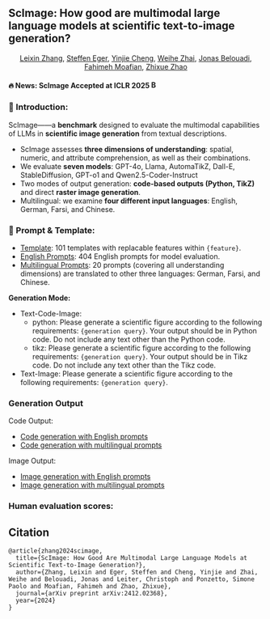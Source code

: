
## ScImage: How good are multimodal large language models at scientific text-to-image generation?



<div align="center",style="font-family: charter;">
    <a href="https://scholar.google.com/citations?user=dTRy2gUAAAAJ&hl=en" target="_blank">Leixin Zhang</a>,
    <a href="https://scholar.google.com/citations?user=TnuqAW0AAAAJ&hl=en" target="_blank">Steffen Eger</a>,
    <a href="https://openreview.net/profile?id=~Yinjie_Cheng1" target="_blank">Yinjie Cheng</a>,
    <a href="https://scholar.google.com/citations?user=0BU245kAAAAJ&hl=en" target="_blank">Weihe Zhai</a>,
    <a href="https://scholar.google.com/citations?user=ut5IWKwAAAAJ&hl=en" target="_blank">Jonas Belouadi</a>,
    <a href="https://scholar.google.com/citations?user=UxfiZA0AAAAJ&hl=en" target="_blank">Fahimeh Moafian</a>,
    <a href="https://scholar.google.com/citations?user=bwiMxxsAAAAJ&hl=en" target="_blank">Zhixue Zhao</a>
</div>


#### 🔥 News: **ScImage Accepted at ICLR 2025** <a href="https://huggingface.co/datasets/casszhao/ScImage" target="_blank"> <img alt="Benchmark: ScImage" src="https://img.shields.io/badge/%F0%9F%A4%97%20_Benchmark-ScImage-ffc107?color=ffc107&logoColor=white" height="15"/> </a>


    
### 🚀 Introduction: 
ScImage——a **benchmark** designed to evaluate the multimodal capabilities of LLMs in **scientific image generation** from textual descriptions. 
- ScImage assesses **three dimensions of understanding**: spatial, numeric, and attribute comprehension, as well as their combinations.
- We evaluate **seven models**: GPT-4o, Llama, AutomaTikZ, Dall-E, StableDiffusion, GPT-o1 and Qwen2.5-Coder-Instruct
- Two modes of output generation: **code-based outputs (Python, TikZ)** and direct **raster image generation**.
- Multilingual: we examine **four different input languages**: English, German, Farsi, and Chinese.

### 📝 Prompt & Template:
- [Template](template.csv): 101 templates with replacable features within `{feature}`.
- [English Prompts](prompt.csv): 404 English prompts for model evaluation.
- [Multilingual Prompts](multilingual_prompt.csv): 20 prompts (covering all understanding dimensions) are translated to other three languages: German, Farsi, and Chinese.

    
**Generation Mode:**

- Text-Code-Image:
    - python: Please generate a scientific figure according to the following requirements: `{generation query}`. Your output should be in Python code. Do not include any text other than the Python code.
    - tikz: Please generate a scientific figure according to the following requirements: `{generation query}`. Your output should be in Tikz code. Do not include any text other than the Tikz code.
- Text-Image: Please generate a scientific figure according to the following requirements: `{generation query}`.
  
### Generation Output

Code Output: 
- [Code generation with English prompts](https://drive.google.com/drive/folders/17QPqBBCGMW1gL4t63T_3h-G02NrgsyQS?usp=sharing)
- [Code generation with multilingual prompts](https://drive.google.com/drive/folders/1vYaRGRd6XvcT2pjZYQ2w76-b57arPGVZ?usp=sharing)

Image Output: 
- [Image generation with English prompts](https://drive.google.com/drive/folders/1Ruj0XihQylbpORBDLWrRAC8OIb0zLORY?usp=sharing)
- [Image generation with multilingual prompts](https://drive.google.com/drive/folders/1Ke2oL2nmXwpSSwZfh_yifyAof_XYlIGo?usp=sharing)


### Human evaluation scores: 



## Citation 
```
@article{zhang2024scimage,
  title={ScImage: How Good Are Multimodal Large Language Models at Scientific Text-to-Image Generation?},
  author={Zhang, Leixin and Eger, Steffen and Cheng, Yinjie and Zhai, Weihe and Belouadi, Jonas and Leiter, Christoph and Ponzetto, Simone Paolo and Moafian, Fahimeh and Zhao, Zhixue},
  journal={arXiv preprint arXiv:2412.02368},
  year={2024}
}
```

